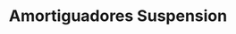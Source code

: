 ---
title: "Amortiguadores Suspension"
url: /barrios-unidos/amortiguadores-suspension/
shop: Autoteile
---